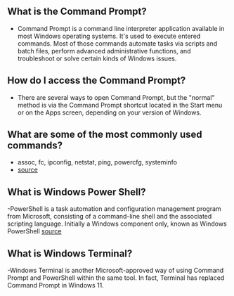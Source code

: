 
## What is the Command Prompt?

- Command Prompt is a command line interpreter application available in most Windows operating systems. It's used to execute entered commands. Most of those commands automate tasks via scripts and batch files, perform advanced administrative functions, and troubleshoot or solve certain kinds of Windows issues.



## How do I access the Command Prompt?

- There are several ways to open Command Prompt, but the "normal" method is via the Command Prompt shortcut located in the Start menu or on the Apps screen, depending on your version of Windows.


## What are some of the most commonly used commands?

- assoc, fc, ipconfig, netstat, ping, powercfg, systeminfo
- [source](https://helpdeskgeek.com/help-desk/21-cmd-commands-all-windows-users-should-know/)


## What is Windows Power Shell?

-PowerShell is a task automation and configuration management program from Microsoft, consisting of a command-line shell and the associated scripting language. Initially a Windows component only, known as Windows PowerShell [source](https://en.wikipedia.org/wiki/PowerShell)


## What is Windows Terminal?

-Windows Terminal is another Microsoft-approved way of using Command Prompt and PowerShell within the same tool. In fact, Terminal has replaced Command Prompt in Windows 11.